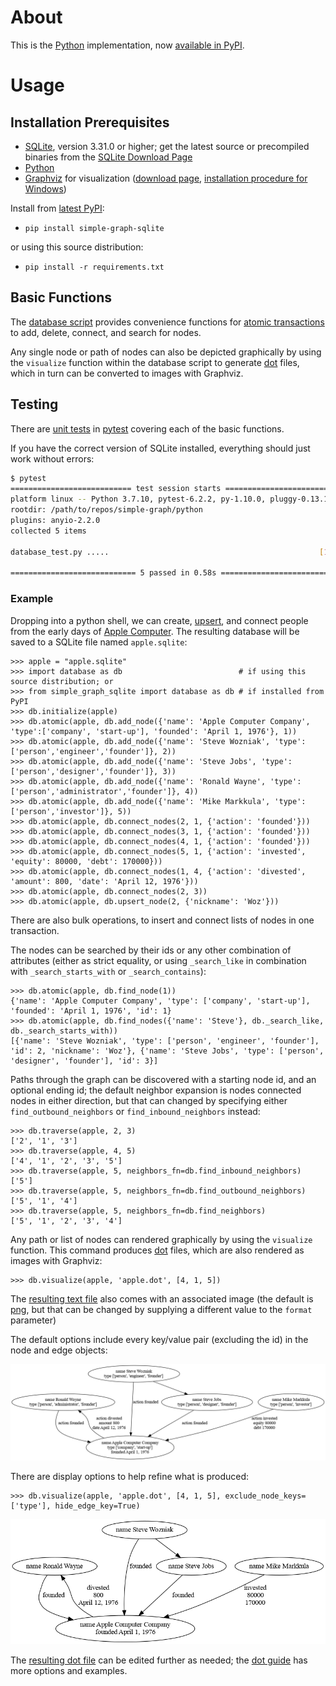 # About

This is the [Python](https://www.python.org/) implementation, now [available in PyPI](https://pypi.org/project/simple-graph-sqlite/).

# Usage

## Installation Prerequisites

* [SQLite](https://www.sqlite.org/), version 3.31.0 or higher; get the latest source or precompiled binaries from the [SQLite Download Page](https://www.sqlite.org/download.html) 
* [Python](https://www.python.org/)
* [Graphviz](https://graphviz.org/) for visualization ([download page](https://www.graphviz.org/download/), [installation procedure for Windows](https://forum.graphviz.org/t/new-simplified-installation-procedure-on-windows/224))

Install from [latest PyPI](https://pypi.org/project/simple-graph-sqlite/):

* `pip install simple-graph-sqlite`

or using this source distribution:

* `pip install -r requirements.txt`

## Basic Functions

The [database script](database.py) provides convenience functions for [atomic transactions](https://en.wikipedia.org/wiki/Atomicity_(database_systems)) to add, delete, connect, and search for nodes.

Any single node or path of nodes can also be depicted graphically by using the `visualize` function within the database script to generate [dot](https://graphviz.org/doc/info/lang.html) files, which in turn can be converted to images with Graphviz. 

## Testing

There are [unit tests](database_test.py) in [pytest](https://docs.pytest.org/en/latest/) covering each of the basic functions.

If you have the correct version of SQLite installed, everything should just work without errors:

```sh
$ pytest
=========================== test session starts ============================
platform linux -- Python 3.7.10, pytest-6.2.2, py-1.10.0, pluggy-0.13.1
rootdir: /path/to/repos/simple-graph/python
plugins: anyio-2.2.0
collected 5 items                                                          

database_test.py .....                                               [100%]

============================ 5 passed in 0.58s =============================
```

### Example

Dropping into a python shell, we can create, [upsert](https://en.wiktionary.org/wiki/upsert), and connect people from the early days of [Apple Computer](https://en.wikipedia.org/wiki/Apple_Inc.). The resulting database will be saved to a SQLite file named `apple.sqlite`:

```
>>> apple = "apple.sqlite"
>>> import database as db                          # if using this source distribution; or
>>> from simple_graph_sqlite import database as db # if installed from PyPI
>>> db.initialize(apple)
>>> db.atomic(apple, db.add_node({'name': 'Apple Computer Company', 'type':['company', 'start-up'], 'founded': 'April 1, 1976'}, 1))
>>> db.atomic(apple, db.add_node({'name': 'Steve Wozniak', 'type':['person','engineer','founder']}, 2))
>>> db.atomic(apple, db.add_node({'name': 'Steve Jobs', 'type':['person','designer','founder']}, 3))
>>> db.atomic(apple, db.add_node({'name': 'Ronald Wayne', 'type':['person','administrator','founder']}, 4))
>>> db.atomic(apple, db.add_node({'name': 'Mike Markkula', 'type':['person','investor']}, 5))
>>> db.atomic(apple, db.connect_nodes(2, 1, {'action': 'founded'}))
>>> db.atomic(apple, db.connect_nodes(3, 1, {'action': 'founded'}))
>>> db.atomic(apple, db.connect_nodes(4, 1, {'action': 'founded'}))
>>> db.atomic(apple, db.connect_nodes(5, 1, {'action': 'invested', 'equity': 80000, 'debt': 170000}))
>>> db.atomic(apple, db.connect_nodes(1, 4, {'action': 'divested', 'amount': 800, 'date': 'April 12, 1976'}))
>>> db.atomic(apple, db.connect_nodes(2, 3))
>>> db.atomic(apple, db.upsert_node(2, {'nickname': 'Woz'}))
```

There are also bulk operations, to insert and connect lists of nodes in one transaction.

The nodes can be searched by their ids or any other combination of attributes (either as strict equality, or using `_search_like` in combination with `_search_starts_with` or `_search_contains`):

```
>>> db.atomic(apple, db.find_node(1))
{'name': 'Apple Computer Company', 'type': ['company', 'start-up'], 'founded': 'April 1, 1976', 'id': 1}
>>> db.atomic(apple, db.find_nodes({'name': 'Steve'}, db._search_like, db._search_starts_with))
[{'name': 'Steve Wozniak', 'type': ['person', 'engineer', 'founder'], 'id': 2, 'nickname': 'Woz'}, {'name': 'Steve Jobs', 'type': ['person', 'designer', 'founder'], 'id': 3}]
```

Paths through the graph can be discovered with a starting node id, and an optional ending id; the default neighbor expansion is nodes connected nodes in either direction, but that can changed by specifying either `find_outbound_neighbors` or `find_inbound_neighbors` instead:

```
>>> db.traverse(apple, 2, 3)
['2', '1', '3']
>>> db.traverse(apple, 4, 5)
['4', '1', '2', '3', '5']
>>> db.traverse(apple, 5, neighbors_fn=db.find_inbound_neighbors)
['5']
>>> db.traverse(apple, 5, neighbors_fn=db.find_outbound_neighbors)
['5', '1', '4']
>>> db.traverse(apple, 5, neighbors_fn=db.find_neighbors)
['5', '1', '2', '3', '4']
```

Any path or list of nodes can rendered graphically by using the `visualize` function. This command produces [dot](https://graphviz.org/doc/info/lang.html) files, which are also rendered as images with Graphviz:

```
>>> db.visualize(apple, 'apple.dot', [4, 1, 5])
```

The [resulting text file](../.examples/apple-raw.dot) also comes with an associated image (the default is [png](https://en.wikipedia.org/wiki/Portable_Network_Graphics), but that can be changed by supplying a different value to the `format` parameter)

The default options include every key/value pair (excluding the id) in the node and edge objects:

![Basic visualization](../.examples/apple-raw.png)

There are display options to help refine what is produced:

```
>>> db.visualize(apple, 'apple.dot', [4, 1, 5], exclude_node_keys=['type'], hide_edge_key=True)
```

![More refined visualization](../.examples/apple.png)

The [resulting dot file](../.examples/apple.dot) can be edited further as needed; the [dot guide](https://graphviz.org/pdf/dotguide.pdf) has more options and examples.